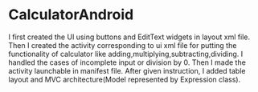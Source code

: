 # CalculatorAndroid
I first created the UI using buttons and EditText widgets in layout xml file. Then I created the activity corresponding to ui xml file for putting the functionality of calculator
like adding,multiplying,subtracting,dividing. I handled the cases of incomplete input or division by 0. Then I made the activity launchable in manifest file.
After given instruction, I added table layout and MVC architecture(Model represented by Expression class).
